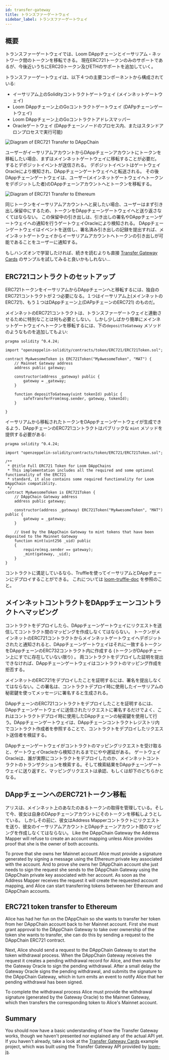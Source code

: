 ```yaml
---
id: transfer-gateway
title: トランスファーゲートウェイ
sidebar_label: トランスファーゲートウェイ
---
```

## 概要

トランスファーゲートウェイでは、Loom DAppチェーンとイーサリアム・ネットワーク間のトークンを移転できる。 現在ERC721トークンのみのサポートであるが、今後近いうちにERC20トークン及びETHのサポートを追加していく。

トランスファーゲートウェイは、以下４つの主要コンポーネントから構成されている:

- イーサリアム上のSolidityコントラクトゲートウェイ (メインネットゲートウェイ)
- Loom DAppチェーン上のGoコントラクトゲートウェイ (DAPpチェーンゲートウェイ)
- Loom DAppチェーン上のGoコントラクトアドレスマッパー
- Oracleゲートウェイ (DAppチェーンノードのプロセス内、またはスタンドアロンプロセスで実行可能)

![Diagram of ERC721 Transfer to DAppChain](/developers/img/transfer-gateway-erc721-to-dappchain.png)

ユーザーがイーサリアムアカウントからDAppチェーンアカウントにトークンを移転したい場合、まずはメインネットゲートウェイに移転することが必要だ。 するとデポジットイベントが送信される。 デポジットイベントはゲートウェイOracleにより検知され、DAppチェーンゲートウェイへと転送される。 その後DAppチェーンゲートウェイは、ユーザー(メインネットゲートウェイへトークンをデポジットした者)のDAppチェーンアカウントへとトークンを移転する。

![Diagram of ERC721 Transfer to Ethereum](/developers/img/transfer-gateway-erc721-to-ethereum.png)

同じトークンをイーサリアムアカウントへと戻したい場合、ユーザーはまず引き出し保留中にするため、トークンをDAppチェーンゲートウェイへと送り返さなくてはならない。 この保留中の引き出しは、引き出しの署名やDAppチェーンゲートウェイへの通知を行うゲートウェイOracleにより検知される。 DAppチェーンゲートウェイはイベントを送信し、署名済み引き出しの記録を提出すれば、メインネットゲートウェイからイーサリアムアカウントへトークンの引き出しが可能であることをユーザーに通知する。

もしハンズオンで学習したければ、続きを読むよりも直接 [Transfer Gateway Cards](https://github.com/loomnetwork/cards-gateway-example) のサンプルを試してみると良いかもしれない...

## ERC721コントラクトのセットアップ

ERC721トークンをイーサリアムからDAppチェーンへと移転するには、独自のERC721コントラクトが２つ必要になる。１つはイーサリアム上(メインネットのERC721)、もう１つはDAppチェーン上(DAPpチェーンのERC721) のものだ。

メインネットのERC721コントラクトは、トランスファーゲートウェイと連動させるために特別なことは何も必要としない。 しかし少しばかり簡単にメインネットゲートウェイへトークンを移転するには、下の`depositToGateway` メソッドのようなものを追加してもよい:

```solidity
pragma solidity ^0.4.24;

import "openzeppelin-solidity/contracts/token/ERC721/ERC721Token.sol";

contract MyAwesomeToken is ERC721Token("MyAwesomeToken", "MAT") {
    // Mainnet Gateway address
    address public gateway;

    constructor(address _gateway) public {
        gateway = _gateway;
    }

    function depositToGateway(uint tokenId) public {
        safeTransferFrom(msg.sender, gateway, tokenId);
    }

}
```

イーサリアムから移転されたトークンをDAppチェーンゲートウェイが生成できるよう、DAppチェーンのERC721コントラクトはパブリックな `mint` メソッドを提供する必要がある:

```solidity
pragma solidity ^0.4.24;

import "openzeppelin-solidity/contracts/token/ERC721/ERC721Token.sol";

/**
 * @title Full ERC721 Token for Loom DAppChains
 * This implementation includes all the required and some optional functionality of the ERC721
 * standard, it also contains some required functionality for Loom DAppChain compatiblity.
 */
contract MyAwesomeToken is ERC721Token {
    // DAppChain Gateway address
    address public gateway;

    constructor(address _gateway) ERC721Token("MyAwesomeToken", "MAT") public {
        gateway = _gateway;
    }

    // Used by the DAppChain Gateway to mint tokens that have been deposited to the Mainnet Gateway
    function mint(uint256 _uid) public
    {
        require(msg.sender == gateway);
        _mint(gateway, _uid);
    }
}
```

コントラクトに満足しているなら、Truffleを使ってイーサリアムとDAppチェーンにデプロイすることができる。 これについては [loom-truffle-doc](web3js-loom-provider-truffle.html) を参照のこと。

## メインネットコントラクトをDAppチェーンコントラクトへマッピング

コントラクトをデプロイしたら、DAppチェーンゲートウェイにリクエストを送信してコントラクト間のマッピングを作成しなくてはならない。 トークンがメインネットのERC721コントラクトからメインネットゲートウェイへデポジットされたと通知されると、DAppチェーンゲートウェイはそれに一致するトークンをDAppチェーンのERC732コントラクト内に作成する (トークンがDAppチェーン上にすでに存在していない限り) 。 両コントラクトをデプロイした証明を提出できなければ、DAppチェーンゲートウェイはコントラクトのマッピング作成を拒否する。

メインネットのERC721をデプロイしたことを証明するには、署名を提出しなくてはならない。この署名は、コントラクトデプロイ時に使用したイーサリアムの秘密鍵を使ってメッセージに署名すると生成される。

DAppチェーンのERC721コントラクトをデプロイしたことを証明するには、DAppチェーンゲートウェイに送信されたリクエストに署名するだけでよく、これはコントラクトデプロイ時に使用したDAppチェーンの秘密鍵を使用して行う。DAppチェーンゲートウェイは、DAppチェーンコントラクトレジストリ内でコントラクト作成者を参照することで、コントラクトをデプロイしたリクエスト送信者を検証する。

DAppチェーンゲートウェイがコントラクトのマッピングリクエストを受け取ると、ゲートウェイOracleから検知されるまでにやや遅延がある。 ゲートウェイOracleは、誰が実際にコントラクトをデプロイしたのか、メインネットコントラクトのトランザクションを検索する。そして検索結果をDAppチェーンゲートウェイに送り返すと、マッピングリクエストは承認、もしくは却下のどちらかとなる。

## DAppチェーンへのERC721トークン移転

アリスは、メインネット上のあなたのあるトークンの取得を管理している。そして今、彼女は自身のDAppチェーンアカウントにそのトークンを移転しようとしている。 しかしその前に、彼女はAddress Mapperコントラクトにリクエストを送り、彼女のイーサリアムアカウントとDAppチェーンアカウント間のマッピングを作成しなくてはならない。 Like the DAppChain Gateway the Address Mapper will refuse to create an account mapping unless Alice provides proof that she is the owner of both accounts.

To prove that she owns her Mainnet account Alice must provide a signature generated by signing a message using the Ethereum private key associated with the account. And to prove she owns her DAppChain account she just needs to sign the request she sends to the DAppChain Gateway using the DAppChain private key associated with her account. As soon as the Address Mapper receives the request it will create the requested account mapping, and Alice can start transferring tokens between her Ethereum and DAppChain accounts.

## ERC721 token transfer to Ethereum

Alice has had her fun on the DAppChain so she wants to transfer her token from her DAppChain account back to her Mainnet account. First she must grant approval to the DAppChain Gateway to take over ownership of the token she wants to transfer, she can do this by sending a request to the DAppChain ERC721 contract.

Next, Alice should send a request to the DAppChain Gateway to start the token withdrawal process. When the DAppChain Gateway receives the request it creates a pending withdrawal record for Alice, and then waits for the Gateway Oracle to sign the pending withdrawal. After a small delay the Gateway Oracle signs the pending withdrawal, and submits the signature to the DAppChain Gateway, which in turn emits an event to notify Alice that her pending withdrawal has been signed.

To complete the withdrawal process Alice must provide the withdrawal signature (generated by the Gateway Oracle) to the Mainnet Gateway, which then transfers the corresponding token to Alice's Mainnet account.

## Summary

You should now have a basic understanding of how the Transfer Gateway works, though we haven't presented nor explained any of the actual API yet. If you haven't already, take a look at the [Transfer Gateway Cards](https://github.com/loomnetwork/cards-gateway-example) example project, which was built using the Transfer Gateway API provided by [loom-js](https://github.com/loomnetwork/loom-js).